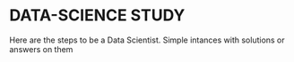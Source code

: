 # DATA-SCIENCE STUDY
Here are the steps to be a Data Scientist.
Simple intances with solutions  or answers on them
